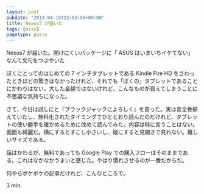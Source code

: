 ```yaml
---
layout: post
pubdate: "2013-04-15T23:53:58+09:00"
title: Nexus7 が届いた
tags: [misc]
pagetype: posts
---
```

Nexus7 が届いた。開けにくいパッケージに「 ASUS はいまいちイケてない」なんて文句をつぶやいた

ぼくにとってのはじめての 7 インチタブレットである Kindle Fire HD をさわったときほどの驚きはなかったけれど、それでも「ぼくの」タブレットであることにかわりはない。大した金額ではないけれど、こんなものが買えてしまうことに不思議な気持ちになった。

さて、今日は試しにと『ブラックジャックによろしく』を買った。実は昔全巻揃えていたし、無料化されたタイミングでひととおり読んだのだけれど、タブレットの使い勝手を確かめるために改めて読んでみた。内容は特に言うことはない。画面も綺麗だ。横にするとすこし小さいし、縦にすると見開きで見れない。難しいサイズである。

話はかわるが、無料であっても Google Play での購入フローはそのままである。これはなかなかうまいと感じた。やはり慣れさせるのが一番だからだ。

何やらボケボケの記事だけれど、こんなところで。

3 min.


